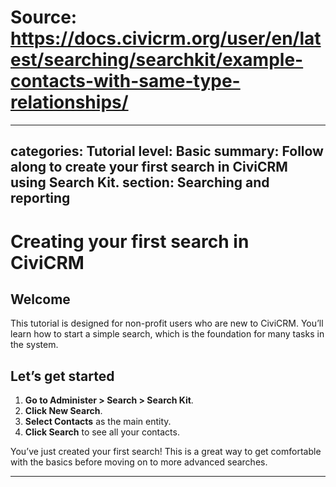 # Source: https://docs.civicrm.org/user/en/latest/searching/searchkit/example-contacts-with-same-type-relationships/

---
categories: Tutorial
level: Basic
summary: Follow along to create your first search in CiviCRM using Search Kit.
section: Searching and reporting
---

# Creating your first search in CiviCRM

## Welcome

This tutorial is designed for non-profit users who are new to CiviCRM. You’ll learn how to start a simple search, which is the foundation for many tasks in the system.

## Let’s get started

1. **Go to Administer > Search > Search Kit**.
2. **Click New Search**.
3. **Select Contacts** as the main entity.
4. **Click Search** to see all your contacts.

You’ve just created your first search! This is a great way to get comfortable with the basics before moving on to more advanced searches.

---